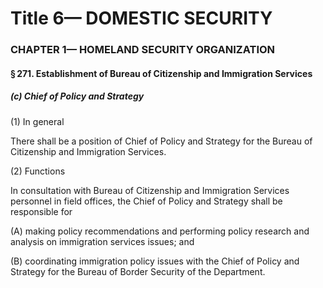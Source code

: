 
# Title 6— DOMESTIC SECURITY
### CHAPTER 1— HOMELAND SECURITY ORGANIZATION
#### § 271. Establishment of Bureau of Citizenship and Immigration Services
##### (c) Chief of Policy and Strategy

(1) In general

There shall be a position of Chief of Policy and Strategy for the Bureau of Citizenship and Immigration Services.

(2) Functions

In consultation with Bureau of Citizenship and Immigration Services personnel in field offices, the Chief of Policy and Strategy shall be responsible for

(A) making policy recommendations and performing policy research and analysis on immigration services issues; and

(B) coordinating immigration policy issues with the Chief of Policy and Strategy for the Bureau of Border Security of the Department.
